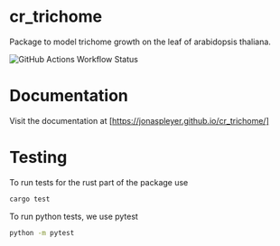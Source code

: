 # cr_trichome

Package to model trichome growth on the leaf of arabidopsis thaliana.

![GitHub Actions Workflow Status](https://img.shields.io/github/actions/workflow/status/jonaspleyer/cr_trichome/CI)

# Documentation
Visit the documentation at [https://jonaspleyer.github.io/cr_trichome/]

# Testing
To run tests for the rust part of the package use

```bash
cargo test
```

To run python tests, we use pytest

```bash
python -m pytest
```
